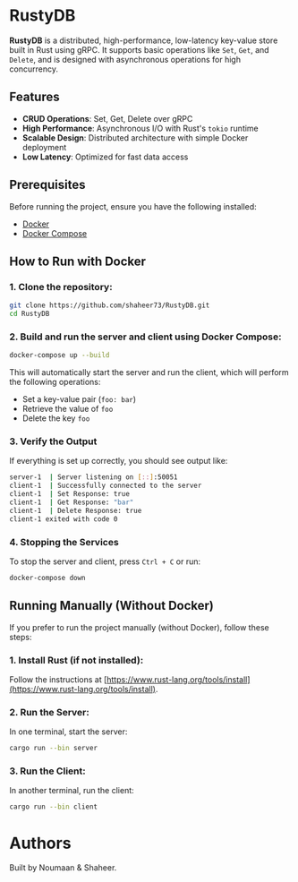 # RustyDB

**RustyDB** is a distributed, high-performance, low-latency key-value store built in Rust using gRPC. It supports basic operations like `Set`, `Get`, and `Delete`, and is designed with asynchronous operations for high concurrency.

## Features

- **CRUD Operations**: Set, Get, Delete over gRPC
- **High Performance**: Asynchronous I/O with Rust's `tokio` runtime
- **Scalable Design**: Distributed architecture with simple Docker deployment
- **Low Latency**: Optimized for fast data access

## Prerequisites

Before running the project, ensure you have the following installed:

- [Docker](https://docs.docker.com/get-docker/)
- [Docker Compose](https://docs.docker.com/compose/install/)

## How to Run with Docker

### 1. Clone the repository:
```bash
git clone https://github.com/shaheer73/RustyDB.git
cd RustyDB
```

### 2. Build and run the server and client using Docker Compose:
```bash
docker-compose up --build
```

This will automatically start the server and run the client, which will perform the following operations:
- Set a key-value pair (`foo: bar`)
- Retrieve the value of `foo`
- Delete the key `foo`

### 3. Verify the Output

If everything is set up correctly, you should see output like:

```bash
server-1  | Server listening on [::]:50051
client-1  | Successfully connected to the server
client-1  | Set Response: true
client-1  | Get Response: "bar"
client-1  | Delete Response: true
client-1 exited with code 0
```

### 4. Stopping the Services
To stop the server and client, press `Ctrl + C` or run:

```bash
docker-compose down
```

## Running Manually (Without Docker)

If you prefer to run the project manually (without Docker), follow these steps:

### 1. Install Rust (if not installed):
Follow the instructions at [https://www.rust-lang.org/tools/install](https://www.rust-lang.org/tools/install).

### 2. Run the Server:
In one terminal, start the server:
```bash
cargo run --bin server
```

### 3. Run the Client:
In another terminal, run the client:
```bash
cargo run --bin client
```

# Authors
Built by Noumaan & Shaheer.